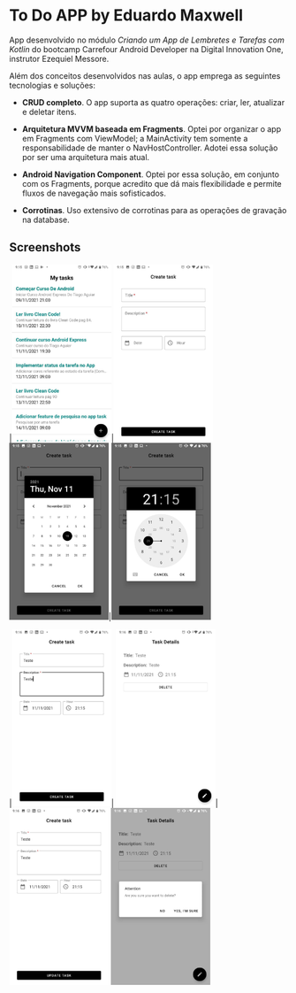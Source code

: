 # To Do APP by Eduardo Maxwell
App desenvolvido no módulo *Criando um App de Lembretes e Tarefas com Kotlin* do bootcamp Carrefour Android Developer na Digital Innovation One, instrutor Ezequiel Messore.

Além dos conceitos desenvolvidos nas aulas, o app emprega as seguintes tecnologias e soluções:

- **CRUD completo**. O app suporta as quatro operações: criar, ler, atualizar e deletar itens.

- **Arquitetura MVVM baseada em Fragments**. Optei por organizar o app em Fragments com ViewModel; a MainActivity tem somente a responsabilidade de manter o NavHostController. Adotei essa solução por ser uma arquitetura mais atual.

- **Android Navigation Component**. Optei por essa solução, em conjunto com os Fragments, porque acredito que dá mais flexibilidade e permite fluxos de navegação mais sofisticados.

- **Corrotinas**. Uso extensivo de corrotinas para as operações de gravação na database.

## Screenshots

|<img src="https://raw.githubusercontent.com/EduardoMaxwell/ToDoList/main/photo_1.jpg" width="180" height="320"/>|<img src="https://raw.githubusercontent.com/EduardoMaxwell/ToDoList/main/photo_2.jpg" width="180" height="320"/>
<img src="https://raw.githubusercontent.com/EduardoMaxwell/ToDoList/main/photo_3.jpg" width="180" height="320"/>|<img src="https://raw.githubusercontent.com/EduardoMaxwell/ToDoList/main/photo_4.jpg" width="180" height="320"/>

|<img src="https://raw.githubusercontent.com/EduardoMaxwell/ToDoList/main/photo_5.jpg" width="180" height="320"/>|
<img src="https://raw.githubusercontent.com/EduardoMaxwell/ToDoList/main/photo_6.jpg" width="180" height="320"/>|
<img src="https://raw.githubusercontent.com/EduardoMaxwell/ToDoList/main/photo_7.jpg" width="180" height="320"/>
<img src="https://raw.githubusercontent.com/EduardoMaxwell/ToDoList/main/photo_8.jpg" width="180" height="320"/>
